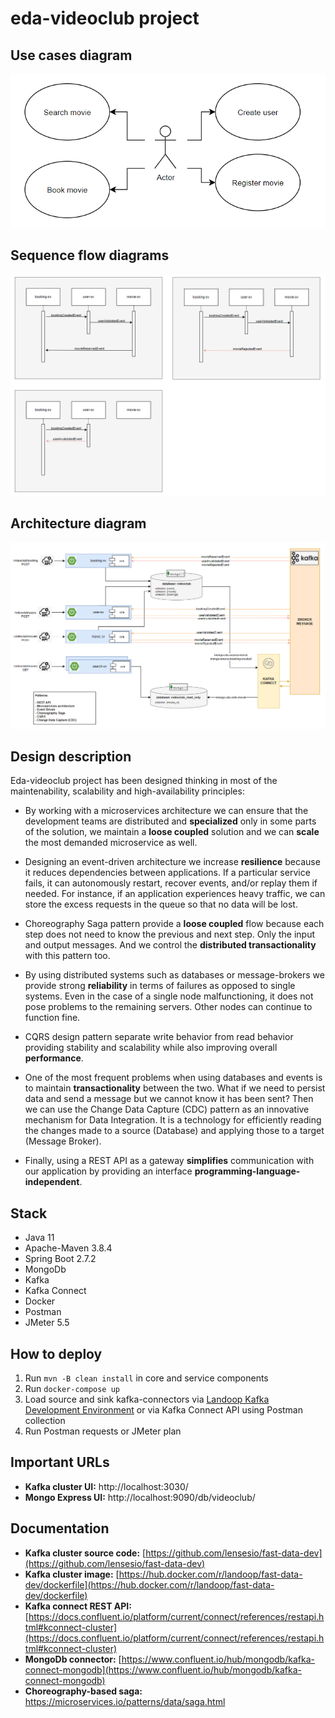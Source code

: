 # eda-videoclub project


## Use cases diagram
![Use cases diagram](docs/use-cases-diagram.png)

## Sequence flow diagrams
![Sequence flow diagram](docs/sequence-flow-diagrams.png)

## Architecture diagram
![Architecture diagram](docs/arch-diagram.png)

## Design description

Eda-videoclub project has been designed thinking in most of the maintenability, scalability and high-availability principles:

* By working with a microservices architecture we can ensure that the development teams are distributed and **specialized** only in some parts of the solution, we maintain a **loose coupled** solution and we can **scale** the most demanded microservice as well.

* Designing an event-driven architecture we increase **resilience** because it reduces dependencies between applications. If a particular service fails, it can autonomously restart, recover events, and/or replay them if needed. For instance, if an application experiences heavy traffic, we can store the excess requests in the queue so that no data will be lost.

* Choreography Saga pattern provide a **loose coupled** flow because each step does not need to know the previous and next step. Only the input and output messages. And we control the **distributed transactionality** with this pattern too.

* By using distributed systems such as databases or message-brokers we provide strong **reliability** in terms of failures as opposed to single systems. Even in the case of a single node malfunctioning, it does not pose problems to the remaining servers. Other nodes can continue to function fine. 

* CQRS design pattern separate write behavior from read behavior providing stability and scalability while also improving overall **performance**.

* One of the most frequent problems when using databases and events is to maintain **transactionality** between the two. What if we need to persist data and send a message but we cannot know it has been sent? Then we can use the Change Data Capture (CDC) pattern as an innovative mechanism for Data Integration. It is a technology for efficiently reading the changes made to a source (Database) and applying those to a target (Message Broker).

* Finally, using a REST API as a gateway **simplifies** communication with our application by providing an interface **programming-language-independent**.

## Stack

* Java 11
* Apache-Maven 3.8.4
* Spring Boot 2.7.2
* MongoDb
* Kafka
* Kafka Connect
* Docker
* Postman
* JMeter 5.5

## How to deploy
1. Run ``mvn -B clean install`` in core and service components
2. Run ``docker-compose up``
3. Load source and sink kafka-connectors via [Landoop Kafka Development Environment](http://localhost:3030/) or via Kafka Connect API using Postman collection
4. Run Postman requests or JMeter plan

## Important URLs
* **Kafka cluster UI:** http://localhost:3030/
* **Mongo Express UI:** http://localhost:9090/db/videoclub/

## Documentation
* **Kafka cluster source code:** [https://github.com/lensesio/fast-data-dev](https://github.com/lensesio/fast-data-dev)
* **Kafka cluster image:** [https://hub.docker.com/r/landoop/fast-data-dev/dockerfile](https://hub.docker.com/r/landoop/fast-data-dev/dockerfile)
* **Kafka connect REST API:** [https://docs.confluent.io/platform/current/connect/references/restapi.html#kconnect-cluster](https://docs.confluent.io/platform/current/connect/references/restapi.html#kconnect-cluster)
* **MongoDb connector:** [https://www.confluent.io/hub/mongodb/kafka-connect-mongodb](https://www.confluent.io/hub/mongodb/kafka-connect-mongodb)
* **Choreography-based saga:** https://microservices.io/patterns/data/saga.html

